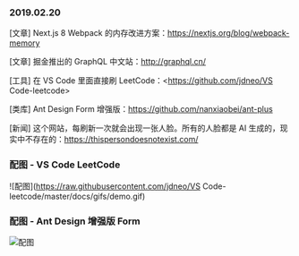 ### 2019.02.20

[文章] Next.js 8 Webpack 的内存改进方案：<https://nextjs.org/blog/webpack-memory>

[文章] 掘金推出的 GraphQL 中文站：<http://graphql.cn/>

[工具] 在 VS Code 里面直接刷 LeetCode：<https://github.com/jdneo/VS Code-leetcode>

[类库] Ant Design Form 增强版：<https://github.com/nanxiaobei/ant-plus>

[新闻] 这个网站，每刷新一次就会出现一张人脸。所有的人脸都是 AI 生成的，现实中不存在的：<https://thispersondoesnotexist.com/>

### 配图 - VS Code LeetCode
![配图](https://raw.githubusercontent.com/jdneo/VS Code-leetcode/master/docs/gifs/demo.gif)

### 配图 - Ant Design 增强版 Form
![配图](https://raw.githubusercontent.com/nanxiaobei/ant-plus/master/contrast/demo.png)
